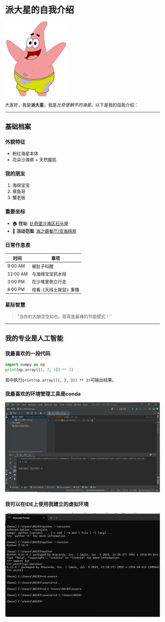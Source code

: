 # 派大星的自我介绍

<img src="https://github.com/shiddifufu/GitDemo/blob/master/%E6%96%B0%E5%BB%BA%E6%96%87%E4%BB%B6%E5%A4%B9/3b5e4823ee2828953f36ea1e4bebba4d.jpeg" width="200" alt="派大星形象">

大家好，我是**派大星**，我是*比奇堡躺平的海星*。以下是我的自我介绍：

---

## 基础档案 

### 外貌特征 
- 粉红海星本体
- 花朵沙滩裤 + 天然腹肌

### 我的朋友
1. 海绵宝宝
2. 章鱼哥
3. 蟹老板

### 重要坐标
- 🏠 **住址**: [比奇堡沙滩区石头屋](https://spongebob.fandom.com/zh/wiki/%E6%B4%BE%E5%A4%A7%E6%98%9F%E7%9A%84%E4%BD%8F%E5%AE%B6) 
- 🏢 **活动范围**: [海之霸餐厅/空海绵屋](https://baike.baidu.com/item/%E6%B5%B7%E4%B9%8B%E9%9C%B8/7472232)

### 日常作息表
| 时间       | 事项     |
|----------|--------|
| 9:00 AM  | 被肚子叫醒  |
| 12:00 AM | 与海绵宝宝抓水母 |
| 3:00 PM  | 在沙堆里倒立行走  |
| 8:00 PM  | 观看《天线土拨鼠》重播 |

### 星际智慧
> "当你的大脑空空如也，那真是最棒的节能模式！"
---

## 我的专业是人工智能
### 我最喜欢的一段代码

```python
import numpy as np
print(np.array([1, 2, 3]) ** 2)
```
其中执行`print(np.array([1, 2, 3]) ** 2)`可输出结果。

### 我最喜欢的环境管理工具是conda
<img src="https://github.com/shiddifufu/GitDemo/blob/master/%E6%96%B0%E5%BB%BA%E6%96%87%E4%BB%B6%E5%A4%B9/b531ee5a565d3a25cb9f314366c9d53.png" width="800" alt="截图一">

### 我可以在IDE上使用我建立的虚拟环境
<img src="https://github.com/shiddifufu/GitDemo/blob/master/%E6%96%B0%E5%BB%BA%E6%96%87%E4%BB%B6%E5%A4%B9/c1e06e4f183d175db5b147c075a4f49.png" width="800" alt="截图二">
